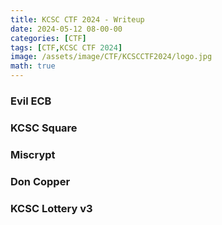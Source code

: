 ```yaml
---
title: KCSC CTF 2024 - Writeup
date: 2024-05-12 08-00-00
categories: [CTF]
tags: [CTF,KCSC CTF 2024]
image: /assets/image/CTF/KCSCCTF2024/logo.jpg
math: true
---
```


### Evil ECB

### KCSC Square

### Miscrypt

### Don Copper

### KCSC Lottery v3